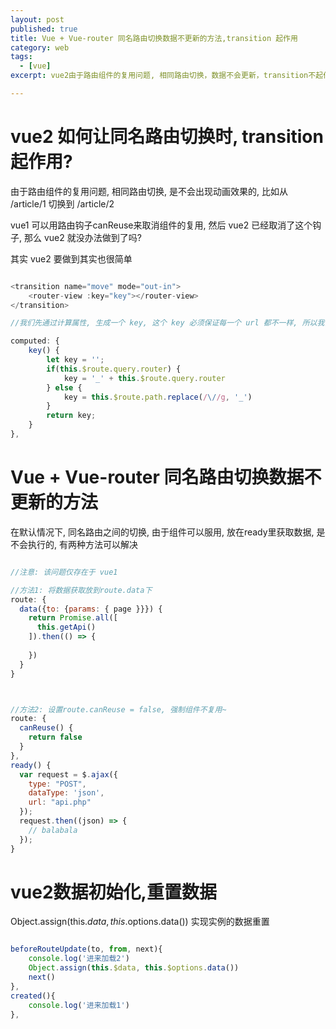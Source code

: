 ```yaml
---
layout: post
published: true
title: Vue + Vue-router 同名路由切换数据不更新的方法,transition 起作用
category: web
tags: 
  - [vue]
excerpt: vue2由于路由组件的复用问题, 相同路由切换，数据不会更新，transition不起作用，只有通过以下办法解决

---
```



# vue2 如何让同名路由切换时, transition 起作用?

由于路由组件的复用问题, 相同路由切换, 是不会出现动画效果的, 比如从 /article/1 切换到 /article/2

vue1 可以用路由钩子canReuse来取消组件的复用, 然后 vue2 已经取消了这个钩子, 那么 vue2 就没办法做到了吗?

其实 vue2 要做到其实也很简单

```javascript

<transition name="move" mode="out-in">
    <router-view :key="key"></router-view>
</transition>

//我们先通过计算属性, 生成一个 key, 这个 key 必须保证每一个 url 都不一样, 所以我们直接通过$route.path来生成, 有了这个唯一的 key 之后, 我们给router-view绑上即可.

computed: {
    key() {
        let key = '';
        if(this.$route.query.router) {
            key = '_' + this.$route.query.router
        } else {
            key = this.$route.path.replace(/\//g, '_')
        }
        return key;
    }
},

```

# Vue + Vue-router 同名路由切换数据不更新的方法

在默认情况下, 同名路由之间的切换, 由于组件可以服用, 放在ready里获取数据, 是不会执行的, 有两种方法可以解决

```javascript

//注意: 该问题仅存在于 vue1

//方法1: 将数据获取放到route.data下
route: {
  data({to: {params: { page }}}) {
    return Promise.all([
      this.getApi()
    ]).then(() => {
 
    })
  }
}



//方法2: 设置route.canReuse = false, 强制组件不复用~
route: {
  canReuse() {
    return false
  }
},
ready() {
  var request = $.ajax({
    type: "POST",
    dataType: 'json',
    url: "api.php"
  });
  request.then((json) => {
    // balabala
  });
}

```


# vue2数据初始化,重置数据

Object.assign(this.$data, this.$options.data()) 实现实例的数据重置

```javascript

beforeRouteUpdate(to, from, next){
    console.log('进来加载2')                          
    Object.assign(this.$data, this.$options.data())   
    next()
},
created(){     
    console.log('进来加载1')  
},

```
